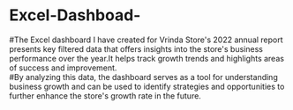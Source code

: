 # Excel-Dashboad-
#The Excel dashboard I have created for Vrinda Store's 2022 annual report presents key filtered data that offers insights into the store's business performance over the year.It helps track growth trends and highlights areas of success and improvement.
<br>
#By analyzing this data, the dashboard serves as a tool for understanding business growth and can be used to identify strategies and opportunities to further enhance the store's growth rate in the future.
